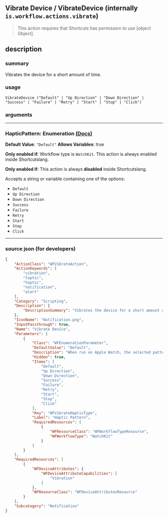 
## Vibrate Device / VibrateDevice (internally `is.workflow.actions.vibrate`)

> This action requires that Shortcuts has permission to use [object Object].


## description

### summary

Vibrates the device for a short amount of time.


### usage
```
VibrateDevice ("Default" | "Up Direction" | "Down Direction" | "Success" | "Failure" | "Retry" | "Start" | "Stop" | "Click")
```

### arguments

---

### HapticPattern: Enumeration [(Docs)](https://pfgithub.github.io/shortcutslang/gettingstarted#enum-select-field)
**Default Value**: `"Default"`
**Allows Variables**: true

**Only enabled if**: Workflow type is `WatchKit`. This action is always enabled inside Shortcutslang.

**Only enabled if**: This action is always **disabled** inside Shortcutslang.

Accepts a string 
or variable
containing one of the options:

- `Default`
- `Up Direction`
- `Down Direction`
- `Success`
- `Failure`
- `Retry`
- `Start`
- `Stop`
- `Click`

---

### source json (for developers)

```json
{
	"ActionClass": "WFVibrateAction",
	"ActionKeywords": [
		"vibration",
		"taptic",
		"haptic",
		"notification",
		"alert"
	],
	"Category": "Scripting",
	"Description": {
		"DescriptionSummary": "Vibrates the device for a short amount of time."
	},
	"IconName": "Notification.png",
	"InputPassthrough": true,
	"Name": "Vibrate Device",
	"Parameters": [
		{
			"Class": "WFEnumerationParameter",
			"DefaultValue": "Default",
			"Description": "When run on Apple Watch, the selected pattern will be tapped on to your wrist.",
			"Hidden": true,
			"Items": [
				"Default",
				"Up Direction",
				"Down Direction",
				"Success",
				"Failure",
				"Retry",
				"Start",
				"Stop",
				"Click"
			],
			"Key": "WFVibrateHapticType",
			"Label": "Haptic Pattern",
			"RequiredResources": [
				{
					"WFResourceClass": "WFWorkflowTypeResource",
					"WFWorkflowType": "WatchKit"
				}
			]
		}
	],
	"RequiredResources": [
		{
			"WFDeviceAttributes": {
				"WFDeviceAttributeCapabilities": [
					"Vibration"
				]
			},
			"WFResourceClass": "WFDeviceAttributesResource"
		}
	],
	"Subcategory": "Notification"
}
```
